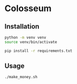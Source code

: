 # Colosseum
## Installation
```sh
python -m venv venv
source venv/bin/activate

pip install -r requirements.txt
```
## Usage
```sh
./make_money.sh
```
